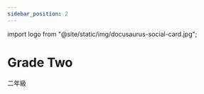 ```yaml
---
sidebar_position: 2
---
```

import logo from "@site/static/img/docusaurus-social-card.jpg";

# Grade Two

二年級